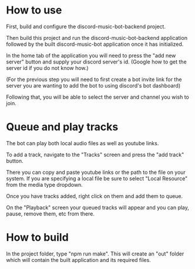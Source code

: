 # How to use

First, build and configure the discord-music-bot-backend project.


Then build this project and run the discord-music-bot-backend application followed by the built discord-music-bot application once it has initialized.


In the home tab of the application you will need to press the "add new server" button and supply your discord server's id. (Google how to get the server id if you do not know how.)

(For the previous step you will need to first create a bot invite link for the server you are wanting to add the bot to using discord's bot dashboard)


Following that, you will be able to select the server and channel you wish to join. 

# Queue and play tracks

The bot can play both local audio files as well as youtube links. 

To add a track, navigate to the "Tracks" screen and press the "add track" button. 

There you can copy and paste youtube links or the path to the file on your system. If you are specifying a local file be sure to select "Local Resource" from the
media type dropdown.

Once you have tracks added, right click on them and add them to queue. 

On the "Playback" screen your queued tracks will appear and you can play, pause, remove them, etc from there.


# How to build

In the project folder, type "npm run make". This will create an "out" folder which will contain the built application and its required files.
